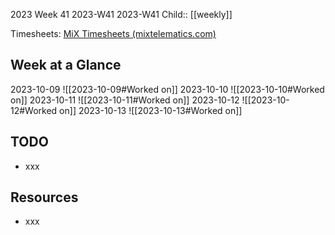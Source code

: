 2023 Week 41
2023-W41 2023-W41
Child:: [[weekly]]

Timesheets: [MiX Timesheets (mixtelematics.com)](http://timesheets.mixtelematics.com/MixTimesheetsUI/app/index.html#/TimeSheet)

## Week at a Glance

2023-10-09
![[2023-10-09#Worked on]]
2023-10-10
![[2023-10-10#Worked on]]
2023-10-11
![[2023-10-11#Worked on]]
2023-10-12
![[2023-10-12#Worked on]]
2023-10-13
![[2023-10-13#Worked on]]

## TODO

- xxx

## Resources

- xxx


